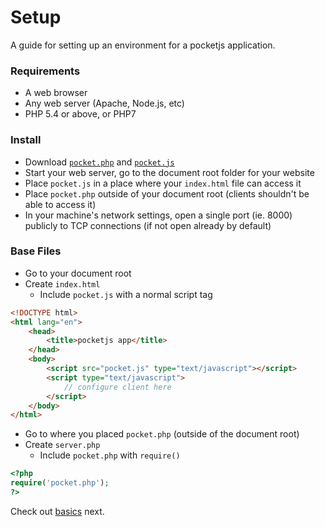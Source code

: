 # Setup
A guide for setting up an environment for a pocketjs application.

### Requirements
  - A web browser
  - Any web server (Apache, Node.js, etc)
  - PHP 5.4 or above, or PHP7

### Install
  - Download [`pocket.php`](https://github.com/anuvgupta/pocketjs/blob/master/pocket.php) and [`pocket.js`](https://github.com/anuvgupta/pocketjs/blob/master/clients/pocket.js)
  - Start your web server, go to the document root folder for your website
  - Place `pocket.js` in a place where your `index.html` file can access it
  - Place `pocket.php` outside of your document root (clients shouldn't be able to access it)
  - In your machine's network settings, open a single port (ie. 8000) publicly to TCP connections (if not open already by default)

### Base Files
- Go to your document root
- Create `index.html`
    - Include `pocket.js` with a normal script tag

```html
<!DOCTYPE html>
<html lang="en">
    <head>
        <title>pocketjs app</title>
    </head>
    <body>
        <script src="pocket.js" type="text/javascript"></script>
        <script type="text/javascript">
            // configure client here
        </script>
    </body>
</html>
```
- Go to where you placed `pocket.php` (outside of the document root)
- Create `server.php`
    - Include `pocket.php` with `require()`

```php
<?php
require('pocket.php');
?>
```

Check out [basics](#dl-tut-basics) next.
